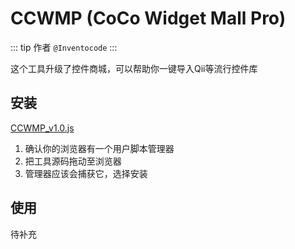 # CCWMP (CoCo Widget Mall Pro)

::: tip 作者
`@Inventocode`
:::

这个工具升级了控件商城，可以帮助你一键导入Qii等流行控件库

## 安装

[CCWMP_v1.0.js](https://static.codemao.cn/flowchunkflex/rkJMYkwWee.js)

1. 确认你的浏览器有一个用户脚本管理器
2. 把工具源码拖动至浏览器
3. 管理器应该会捕获它，选择安装

## 使用

待补充